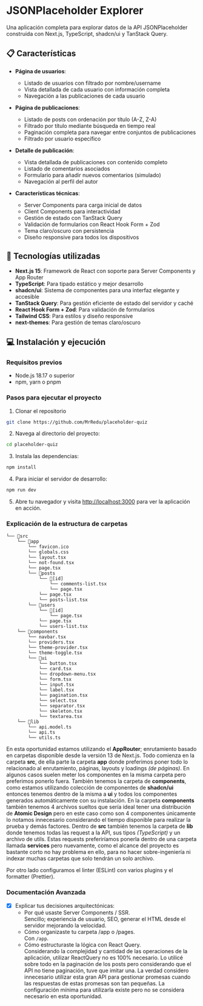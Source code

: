 # JSONPlaceholder Explorer

Una aplicación completa para explorar datos de la API JSONPlaceholder construida con Next.js, TypeScript, shadcn/ui y TanStack Query.

## 📋 Características

- **Página de usuarios**:

  - Listado de usuarios con filtrado por nombre/username
  - Vista detallada de cada usuario con información completa
  - Navegación a las publicaciones de cada usuario

- **Página de publicaciones**:

  - Listado de posts con ordenación por título (A-Z, Z-A)
  - Filtrado por título mediante búsqueda en tiempo real
  - Paginación completa para navegar entre conjuntos de publicaciones
  - Filtrado por usuario específico

- **Detalle de publicación**:

  - Vista detallada de publicaciones con contenido completo
  - Listado de comentarios asociados
  - Formulario para añadir nuevos comentarios (simulado)
  - Navegación al perfil del autor

- **Características técnicas**:
  - Server Components para carga inicial de datos
  - Client Components para interactividad
  - Gestión de estado con TanStack Query
  - Validación de formularios con React Hook Form + Zod
  - Tema claro/oscuro con persistencia
  - Diseño responsive para todos los dispositivos

## 🚀 Tecnologías utilizadas

- **Next.js 15**: Framework de React con soporte para Server Components y App Router
- **TypeScript**: Para tipado estático y mejor desarrollo
- **shadcn/ui**: Sistema de componentes para una interfaz elegante y accesible
- **TanStack Query**: Para gestión eficiente de estado del servidor y caché
- **React Hook Form + Zod**: Para validación de formularios
- **Tailwind CSS**: Para estilos y diseño responsive
- **next-themes**: Para gestión de temas claro/oscuro

## 💻 Instalación y ejecución

### Requisitos previos

- Node.js 18.17 o superior
- npm, yarn o pnpm

### Pasos para ejecutar el proyecto

1. Clonar el repositorio

```bash
git clone https://github.com/MrRedu/placeholder-quiz
```

2. Navega al directorio del proyecto:

```bash
cd placeholder-quiz
```

3. Instala las dependencias:

```bash
npm install
```

4. Para iniciar el servidor de desarrollo:

```bash
npm run dev
```

5. Abre tu navegador y visita [http://localhost:3000](http://localhost:3000) para ver la aplicación en acción.

### Explicación de la estructura de carpetas

```
└── 📁src
    └── 📁app
        └── favicon.ico
        └── globals.css
        └── layout.tsx
        └── not-found.tsx
        └── page.tsx
        └── 📁posts
            └── 📁[id]
                └── comments-list.tsx
                └── page.tsx
            └── page.tsx
            └── posts-list.tsx
        └── 📁users
            └── 📁[id]
                └── page.tsx
            └── page.tsx
            └── users-list.tsx
    └── 📁components
        └── navbar.tsx
        └── providers.tsx
        └── theme-provider.tsx
        └── theme-toggle.tsx
        └── 📁ui
            └── button.tsx
            └── card.tsx
            └── dropdown-menu.tsx
            └── form.tsx
            └── input.tsx
            └── label.tsx
            └── pagination.tsx
            └── select.tsx
            └── separator.tsx
            └── skeleton.tsx
            └── textarea.tsx
    └── 📁lib
        └── api.model.ts
        └── api.ts
        └── utils.ts
```

En esta oportunidad estamos utilizando el **AppRouter**; enrutamiento basado en carpetas disponible desde la versión 13 de Next.js. Todo comienza en la carpeta **src**, de ella parte la carpeta **app** donde preferimos poner todo lo relacionado al enrutamiento, páginas, layouts y loadings _(de páginas)_. En algunos casos suelen meter los componentes en la misma carpeta pero preferimos ponerlo fuera. También tenemos la carpeta de **components**, como estamos utilizando colección de componentes de **shadcn/ui** entonces tenemos dentro de la misma a **ui** y todos los componentes generados automáticamente con su instalación. En la carpeta **components** también tenemos 4 archivos sueltos que sería ideal tener una distribución de **Atomic Design** pero en este caso como son 4 componentes únicamente lo notamos innecesario considerando el tiempo disponible para realizar la prueba y demás factores. Dentro de **src** también tenemos la carpeta de **lib** donde tenemos todas las request a la API, sus tipos _(TypeScript)_ y un archivo de utils. Estas requests preferiríamos ponerla dentro de una carpeta llamada **services** pero nuevamente, como el alcance del proyecto es bastante corto no hay problema en ello, para no hacer sobre-ingeniería ni indexar muchas carpetas que solo tendrán un solo archivo.

Por otro lado configuramos el linter (ESLint) con varios plugins y el formatter (Prettier).

### Documentación Avanzada

- [x] Explicar tus decisiones arquitectónicas:
  - Por qué usaste Server Components / SSR. <br>
    Sencillo; experiencia de usuario, SEO, generar el HTML desde el servidor mejorando la velocidad.
  - Cómo organizaste tu carpeta /app o /pages. <br>
    Con `/app`.
  - Cómo estructuraste la lógica con React Query. <br>
    Considerando la complejidad y cantidad de las operaciones de la aplicación, utilizar ReactQuery no es 100% necesario. Lo utilicé sobre todo en la paginación de los posts pero considerando que el API no tiene paginación, tuve que imitar una. La verdad considero innecesario utilizar esta gran API para gestionar promesas cuando las respuestas de estas promesas son tan pequeñas. La configuración mínima para utilizarla existe pero no se considera necesario en esta oportunidad.
